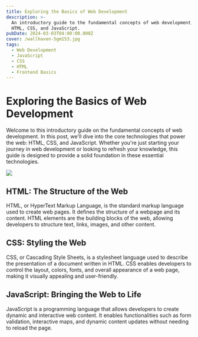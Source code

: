 ```yaml
---
title: Exploring the Basics of Web Development
description: >-
  An introductory guide to the fundamental concepts of web development, covering
  HTML, CSS, and JavaScript.
pubDate: 2024-03-03T04:00:00.000Z
cover: /wallhaven-5gm153.jpg
tags:
  - Web Development
  - JavaScript
  - CSS
  - HTML
  - Frontend Basics
---
```


# Exploring the Basics of Web Development

Welcome to this introductory guide on the fundamental concepts of web development. In this post, we'll dive into the core technologies that power the web: HTML, CSS, and JavaScript. Whether you're just starting your journey in web development or looking to refresh your knowledge, this guide is designed to provide a solid foundation in these essential technologies.

![](/wallhaven-5gm153.jpg)

## HTML: The Structure of the Web

HTML, or HyperText Markup Language, is the standard markup language used to create web pages. It defines the structure of a webpage and its content. HTML elements are the building blocks of the web, allowing developers to structure text, links, images, and other content.

## CSS: Styling the Web

CSS, or Cascading Style Sheets, is a stylesheet language used to describe the presentation of a document written in HTML. CSS enables developers to control the layout, colors, fonts, and overall appearance of a web page, making it visually appealing and user-friendly.

## JavaScript: Bringing the Web to Life

JavaScript is a programming language that allows developers to create dynamic and interactive web content. It enables functionalities such as form validation, interactive maps, and dynamic content updates without needing to reload the page.
